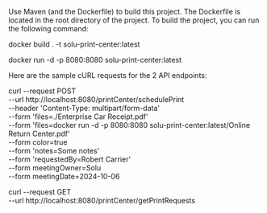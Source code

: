 Use Maven (and the Dockerfile) to build this project. The Dockerfile is located in the root directory of the project. To build the project, you can run the following command:

docker build . -t solu-print-center:latest

docker run -d -p 8080:8080 solu-print-center:latest

Here are the sample cURL requests for the 2 API endpoints:

curl --request POST \
--url http://localhost:8080/printCenter/schedulePrint \
--header 'Content-Type: multipart/form-data' \
--form 'files=./Enterprise Car Receipt.pdf' \
--form 'files=docker run -d -p 8080:8080 solu-print-center:latest/Online Return Center.pdf' \
--form color=true \
--form 'notes=Some notes' \
--form 'requestedBy=Robert Carrier' \
--form meetingOwner=Solu \
--form meetingDate=2024-10-06

curl --request GET \
--url http://localhost:8080/printCenter/getPrintRequests

